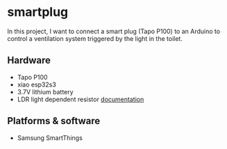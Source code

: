 # smartplug
In this project, I want to connect a smart plug (Tapo P100) to an Arduino to control a ventilation system triggered by the light in the toilet.
## Hardware
- Tapo P100
- xiao esp32s3
- 3.7V lithium battery
- LDR light dependent resistor [documentation](https://wiki.seeedstudio.com/xiao_esp32s3_getting_started/)
## Platforms & software
- Samsung SmartThings
